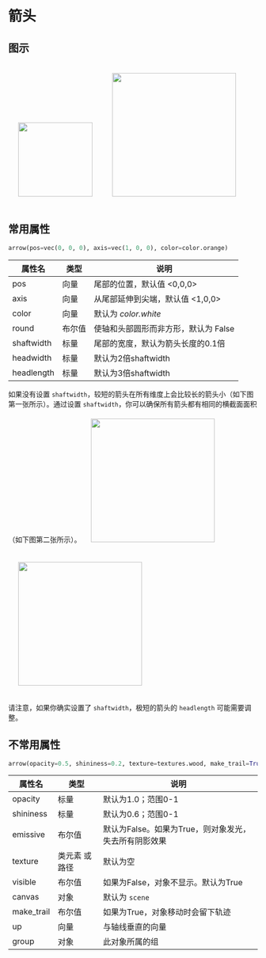 # 箭头

## 图示
<img src="https://cdn.phycat.cn/localediter/202405171612676.jpg" width="150px" style="display: inline;margin:20px"><img src="https://cdn.phycat.cn/localediter/202405171612677.png" width="250px" style="display: inline;margin:20px">

## 常用属性

```python
arrow(pos=vec(0, 0, 0), axis=vec(1, 0, 0), color=color.orange)
```


| 属性名       | 类型     | 说明                                         |
|--------------|----------|----------------------------------------------|
| pos          | 向量     | 尾部的位置，默认值 &lt;0,0,0&gt;               |
| axis         | 向量     | 从尾部延伸到尖端，默认值 &lt;1,0,0&gt;         |
| color        | 向量     | 默认为 *color.white*                         |
| round        | 布尔值   | 使轴和头部圆形而非方形，默认为 False         |
| shaftwidth   | 标量     | 尾部的宽度，默认为箭头长度的0.1倍            |
| headwidth    | 标量     | 默认为2倍shaftwidth                          |
| headlength   | 标量     | 默认为3倍shaftwidth                          |



如果没有设置 `shaftwidth`，较短的箭头在所有维度上会比较长的箭头小（如下图第一张所示）。通过设置 `shaftwidth`，你可以确保所有箭头都有相同的横截面面积（如下图第二张所示）。<img src="https://cdn.phycat.cn/localediter/202405170940785.png" width="250px" style="display: inline;margin:20px"><img src="https://cdn.phycat.cn/localediter/202405170940071.png" width="250px" style="display: inline;margin:20px"> 

请注意，如果你确实设置了 `shaftwidth`，极短的箭头的 `headlength` 可能需要调整。



## 不常用属性

```python
arrow(opacity=0.5, shininess=0.2, texture=textures.wood, make_trail=True, canvas=mycanvas, emissive=False)
```

| 属性名     | 类型                   | 说明                                                 |
|------------|------------------------|------------------------------------------------------|
| opacity    | 标量                   | 默认为1.0；范围0-1                                   |
| shininess  | 标量                   | 默认为0.6；范围0-1                                   |
| emissive   | 布尔值                 | 默认为False。如果为True，则对象发光，失去所有阴影效果 |
| texture    | 类元素 或 路径         | 默认为空                                              |
| visible    | 布尔值                 | 如果为False，对象不显示。默认为True                  |
| canvas     | 对象                   | 默认为 `scene`                                       |
| make_trail | 布尔值                 | 如果为True，对象移动时会留下轨迹                      |
| up         | 向量                   | 与轴线垂直的向量                                     |
| group      | 对象                   | 此对象所属的组                                       |
